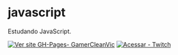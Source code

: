# javascript
Estudando JavaScript.

[![Ver site GH-Pages- GamerCleanVic](https://img.shields.io/static/v1?label=VER&nbsp;TABUADA&message=AQUI&color=%234f0faf&logo=Firefox&logoColor=%23ffffff)](https://gamercleanvic.github.io/javascript/) [![Acessar - Twitch](https://img.shields.io/static/v1?label=ASSISTIR&nbsp;À&message=LIVE&color=%234f0faf&logo=Twitch&logoColor=%23ffffff)](https://www.twitch.tv/jottalpb)
